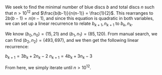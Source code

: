 We seek to find the minimal number of blue discs $b$ and total discs $n$ such that $n > 10^{12}$ and $\frac{b(b-1)}{n(n-1)} = \frac{1}{2}$. This rearranges to $2b(b-1) = n(n-1)$, and since this equation is quadratic in both variables, we can set up a linear recurrence to relate $b_{k+1}, n_{k+1}$ to $b_k, n_k$.

We know $(b_0, n_0) = (15, 21)$ and $(b_1, n_1) = (85, 120)$. From manual search, we can find $(b_2, n_2) = (493, 697)$, and we then get the following linear recurrence:

$b_{k+1} = 3b_k + 2n_k - 2$
$n_{k+1} = 4b_k + 3n_k - 3$

From here, we simply iterate until $n > 10^{12}$.